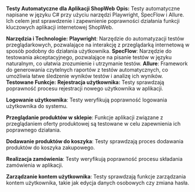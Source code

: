 **Testy Automatyczne dla Aplikacji ShopWeb**
**Opis:**
Testy automatyczne napisane w języku C# przy użyciu narzędzi Playwright, SpecFlow i Allure. Ich celem jest sprawdzenie i zapewnienie poprawności działania funkcji kluczowych aplikacji internetowej ShopWeb.

**Narzędzia i Technologie:**
**Playwright**: Narzędzie do automatyzacji testów przeglądarkowych, pozwalające na interakcję z przeglądarką internetową w sposób podobny do działania użytkownika.
**SpecFlow**: Narzędzie do testowania akceptacyjnego, pozwalające na pisanie testów w języku naturalnym, co ułatwia zrozumienie i utrzymanie testów.
**Allure**: Framework do generowania czytelnych raportów z testów automatycznych, co umożliwia łatwe śledzenie wyników testów i analizę ich wyników.
**Testowane Funkcje:**
**Rejestracja użytkownika:** Testy sprawdzają poprawność procesu rejestracji nowego użytkownika w aplikacji.

**Logowanie użytkownika**: Testy weryfikują poprawność logowania użytkownika do systemu.

**Przeglądanie produktów w sklepie**: Funkcje aplikacji związane z przeglądaniem oferty produktowej są testowane w celu zapewnienia ich poprawnego działania.

**Dodawanie produktów do koszyka**: Testy sprawdzają proces dodawania produktów do koszyka zakupowego.

**Realizacja zamówienia**: Testy weryfikują poprawność procesu składania zamówienia w aplikacji.

**Zarządzanie kontem użytkownika**: Testy sprawdzają funkcje zarządzania kontem użytkownika, takie jak edycja danych osobowych czy zmiana hasła.
